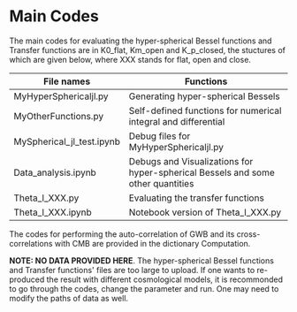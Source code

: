 # Main Codes

The main codes for evaluating the hyper-spherical Bessel functions and Transfer functions are in K0_flat, Km_open and K_p_closed, the stuctures of which are given below, where XXX stands for flat, open and close.

| **File names**            |  **Functions** |
|-----                      |-----|
| MyHyperSphericaljl.py     | Generating hyper-spherical Bessels |
| MyOtherFunctions.py       | Self-defined functions for numerical integral and differential |
| MySpherical_jl_test.ipynb | Debug files for MyHyperSphericaljl.py |
| Data_analysis.ipynb       | Debugs and Visualizations for hyper-spherical Bessels and some other quantities |
| Theta_l_XXX.py            | Evaluating the transfer functions |
| Theta_l_XXX.ipynb         | Notebook version of Theta_l_XXX.py |

The codes for performing the auto-correlation of GWB and its cross-correlations with CMB are provided in the dictionary Computation.

**NOTE: NO DATA PROVIDED HERE**. The hyper-spherical Bessel functions and Transfer functions' files are too large to upload. If one wants to re-produced the result with different cosmological models, it is recommonded to go through the codes, change the parameter and run. One may need to modify the paths of data as well.